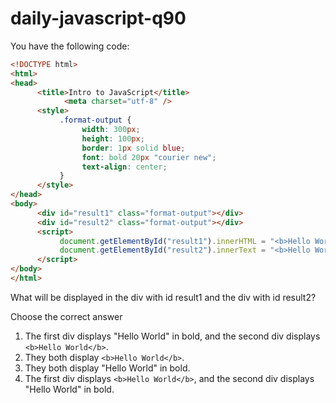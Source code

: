 # daily-javascript-q90

You have the following code: 
```html
<!DOCTYPE html> 
<html> 
<head> 
      <title>Intro to JavaScript</title> 
          	<meta charset="utf-8" /> 
      <style> 
           .format-output { 
                width: 300px; 
                height: 100px; 
                border: 1px solid blue; 
                font: bold 20px "courier new"; 
                text-align: center; 
           } 
      </style> 
</head> 
<body> 
      <div id="result1" class="format-output"></div> 
      <div id="result2" class="format-output"></div> 
      <script> 
           document.getElementById("result1").innerHTML = "<b>Hello World</b>"; 
           document.getElementById("result2").innerText = "<b>Hello World</b>"; 
      </script> 
</body> 
</html> 
```
What will be displayed in the div with id result1 and the div with id result2?

Choose the correct answer

1) The first div displays "Hello World" in bold, and the second div displays ```<b>Hello World</b>```.
2) They both display ```<b>Hello World</b>```.
3) They both display "Hello World" in bold.
4) The first div displays ```<b>Hello World</b>```, and the second div displays "Hello World" in bold.
